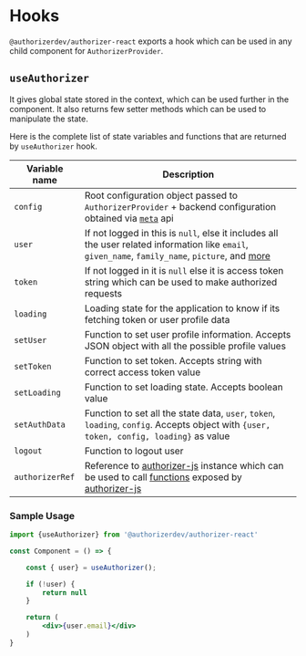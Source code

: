 # Hooks

`@authorizerdev/authorizer-react` exports a hook which can be used in any child component for `AuthorizerProvider`.

## `useAuthorizer`

It gives global state stored in the context, which can be used further in the component. It also returns few setter methods which can be used to manipulate the state.

Here is the complete list of state variables and functions that are returned by `useAuthorizer` hook.

| Variable name   | Description                                                                                                                                                                                      |
| --------------- | ------------------------------------------------------------------------------------------------------------------------------------------------------------------------------------------------ |
| `config`        | Root configuration object passed to `AuthorizerProvider` + backend configuration obtained via [`meta`](/authorizer-js/functions#--getmetadata) api                                               |
| `user`          | If not logged in this is `null`, else it includes all the user related information like `email`, `given_name`, `family_name`, `picture`, and [more](/authorizer-js/functions#--getprofile)       |
| `token`         | If not logged in it is `null` else it is access token string which can be used to make authorized requests                                                                                       |
| `loading`       | Loading state for the application to know if its fetching token or user profile data                                                                                                             |
| `setUser`       | Function to set user profile information. Accepts JSON object with all the possible profile values                                                                                               |
| `setToken`      | Function to set token. Accepts string with correct access token value                                                                                                                            |
| `setLoading`    | Function to set loading state. Accepts boolean value                                                                                                                                             |
| `setAuthData`   | Function to set all the state data, `user`, `token`, `loading`, `config`. Accepts object with `{user, token, config, loading}` as value                                                          |
| `logout`        | Function to logout user                                                                                                                                                                          |
| `authorizerRef` | Reference to [authorizer-js](/authorizer-js/getting-started) instance which can be used to call [functions](/authorizer-js/functions) exposed by [authorizer-js](/authorizer-js/getting-started) |

### Sample Usage

```jsx
import {useAuthorizer} from '@authorizerdev/authorizer-react'

const Component = () => {

	const { user} = useAuthorizer();

	if (!user) {
		return null
	}

	return (
		<div>{user.email}</div>
	)
}
```
